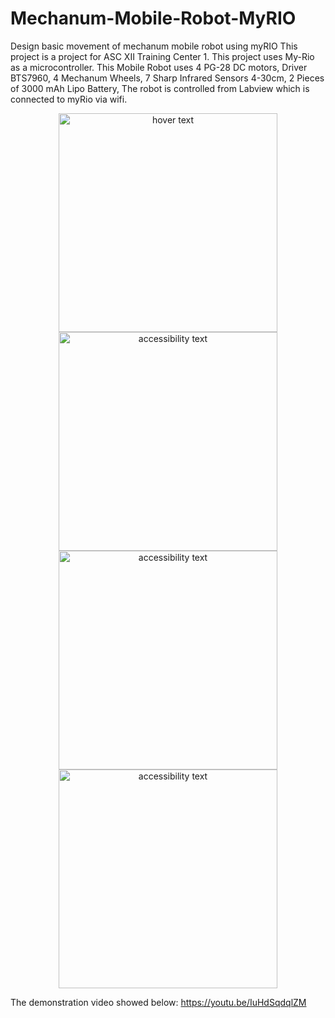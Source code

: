 # Mechanum-Mobile-Robot-MyRIO
Design basic movement of mechanum mobile robot using myRIO
This project is a project for ASC XII Training Center 1. This project uses My-Rio as a microcontroller. This Mobile Robot uses
4 PG-28 DC motors, Driver BTS7960, 4 Mechanum Wheels, 7 Sharp Infrared Sensors 4-30cm, 2 Pieces of 3000 mAh Lipo Battery, The robot is controlled from Labview which is connected to myRio via wifi.

<p align="center">
  <img src="https://user-images.githubusercontent.com/51043477/72828816-042a1980-3cb0-11ea-9e57-b9e96a8fafcd.png" width="350" title="hover text">
  <img src="https://user-images.githubusercontent.com/51043477/72828813-03918300-3cb0-11ea-9a89-47b363630b3d.jpg" width="350" alt="accessibility text">
  <img src="https://user-images.githubusercontent.com/51043477/72828814-03918300-3cb0-11ea-9c02-74f76ae245b1.jpg" width="350" alt="accessibility text">
  <img src="https://user-images.githubusercontent.com/51043477/72828815-042a1980-3cb0-11ea-8066-34fa1a36bab9.jpg" width="350" alt="accessibility text">
</p>

The demonstration video showed below:
https://youtu.be/IuHdSqdqlZM
